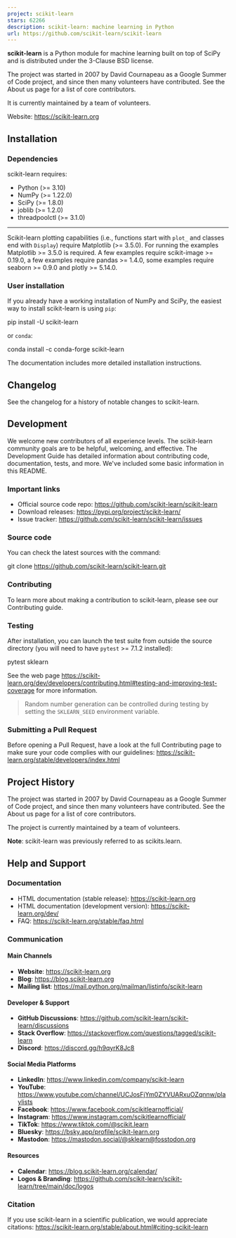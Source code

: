 ```yaml
---
project: scikit-learn
stars: 62266
description: scikit-learn: machine learning in Python
url: https://github.com/scikit-learn/scikit-learn
---
```


**scikit-learn** is a Python module for machine learning built on top of SciPy and is distributed under the 3-Clause BSD license.

The project was started in 2007 by David Cournapeau as a Google Summer of Code project, and since then many volunteers have contributed. See the About us page for a list of core contributors.

It is currently maintained by a team of volunteers.

Website: https://scikit-learn.org

Installation
------------

### Dependencies

scikit-learn requires:

-   Python (>= 3.10)
-   NumPy (>= 1.22.0)
-   SciPy (>= 1.8.0)
-   joblib (>= 1.2.0)
-   threadpoolctl (>= 3.1.0)

* * *

Scikit-learn plotting capabilities (i.e., functions start with `plot_` and classes end with `Display`) require Matplotlib (>= 3.5.0). For running the examples Matplotlib >= 3.5.0 is required. A few examples require scikit-image >= 0.19.0, a few examples require pandas >= 1.4.0, some examples require seaborn >= 0.9.0 and plotly >= 5.14.0.

### User installation

If you already have a working installation of NumPy and SciPy, the easiest way to install scikit-learn is using `pip`:

pip install -U scikit-learn

or `conda`:

conda install -c conda-forge scikit-learn

The documentation includes more detailed installation instructions.

Changelog
---------

See the changelog for a history of notable changes to scikit-learn.

Development
-----------

We welcome new contributors of all experience levels. The scikit-learn community goals are to be helpful, welcoming, and effective. The Development Guide has detailed information about contributing code, documentation, tests, and more. We've included some basic information in this README.

### Important links

-   Official source code repo: https://github.com/scikit-learn/scikit-learn
-   Download releases: https://pypi.org/project/scikit-learn/
-   Issue tracker: https://github.com/scikit-learn/scikit-learn/issues

### Source code

You can check the latest sources with the command:

git clone https://github.com/scikit-learn/scikit-learn.git

### Contributing

To learn more about making a contribution to scikit-learn, please see our Contributing guide.

### Testing

After installation, you can launch the test suite from outside the source directory (you will need to have `pytest` >= 7.1.2 installed):

pytest sklearn

See the web page https://scikit-learn.org/dev/developers/contributing.html#testing-and-improving-test-coverage for more information.

> Random number generation can be controlled during testing by setting the `SKLEARN_SEED` environment variable.

### Submitting a Pull Request

Before opening a Pull Request, have a look at the full Contributing page to make sure your code complies with our guidelines: https://scikit-learn.org/stable/developers/index.html

Project History
---------------

The project was started in 2007 by David Cournapeau as a Google Summer of Code project, and since then many volunteers have contributed. See the About us page for a list of core contributors.

The project is currently maintained by a team of volunteers.

**Note**: scikit-learn was previously referred to as scikits.learn.

Help and Support
----------------

### Documentation

-   HTML documentation (stable release): https://scikit-learn.org
-   HTML documentation (development version): https://scikit-learn.org/dev/
-   FAQ: https://scikit-learn.org/stable/faq.html

### Communication

#### Main Channels

-   **Website**: https://scikit-learn.org
-   **Blog**: https://blog.scikit-learn.org
-   **Mailing list**: https://mail.python.org/mailman/listinfo/scikit-learn

#### Developer & Support

-   **GitHub Discussions**: https://github.com/scikit-learn/scikit-learn/discussions
-   **Stack Overflow**: https://stackoverflow.com/questions/tagged/scikit-learn
-   **Discord**: https://discord.gg/h9qyrK8Jc8

#### Social Media Platforms

-   **LinkedIn**: https://www.linkedin.com/company/scikit-learn
-   **YouTube**: https://www.youtube.com/channel/UCJosFjYm0ZYVUARxuOZqnnw/playlists
-   **Facebook**: https://www.facebook.com/scikitlearnofficial/
-   **Instagram**: https://www.instagram.com/scikitlearnofficial/
-   **TikTok**: https://www.tiktok.com/@scikit.learn
-   **Bluesky**: https://bsky.app/profile/scikit-learn.org
-   **Mastodon**: https://mastodon.social/@sklearn@fosstodon.org

#### Resources

-   **Calendar**: https://blog.scikit-learn.org/calendar/
-   **Logos & Branding**: https://github.com/scikit-learn/scikit-learn/tree/main/doc/logos

### Citation

If you use scikit-learn in a scientific publication, we would appreciate citations: https://scikit-learn.org/stable/about.html#citing-scikit-learn
